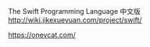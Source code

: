 The Swift Programming Language 中文版
http://wiki.jikexueyuan.com/project/swift/

https://onevcat.com/
